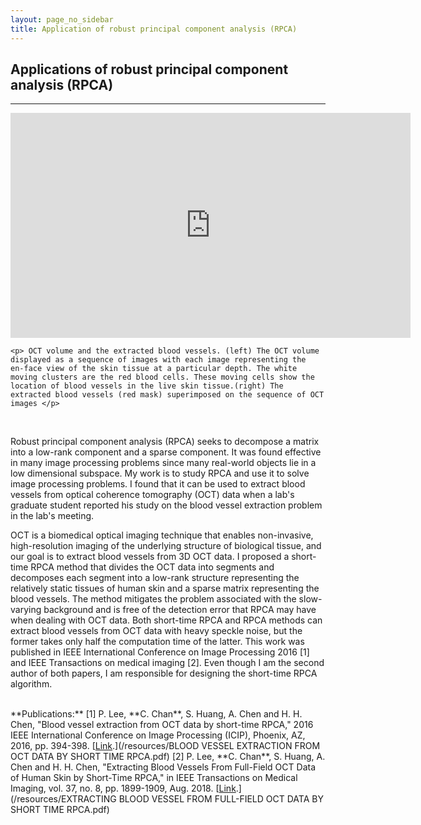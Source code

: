 ```yaml
---
layout: page_no_sidebar
title: Application of robust principal component analysis (RPCA)
---
```


## Applications of robust principal component analysis (RPCA)
***

<div class="video_with_caption">
    <iframe width="640" height="360" src="https://www.youtube.com/embed/f5dHmRSu8mQ"  frameborder="0" allow="accelerometer; autoplay; encrypted-media; gyroscope; picture-in-picture" allowfullscreen></iframe>

    <p> OCT volume and the extracted blood vessels. (left) The OCT volume displayed as a sequence of images with each image representing the  en-face view of the skin tissue at a particular depth. The white moving clusters are the red blood cells. These moving cells show the location of blood vessels in the live skin tissue.(right) The extracted blood vessels (red mask) superimposed on the sequence of OCT images </p>
</div>
<br>

<!-- What is RPCA -->
Robust principal component analysis (RPCA) seeks to decompose a matrix into a low-rank component and a sparse component. It was found effective in many image processing problems since many real-world objects lie in a low dimensional subspace. My work is to study RPCA and use it to solve image processing problems. I found that it can be used to extract blood vessels from optical coherence tomography (OCT) data when a lab's graduate student reported his study on the blood vessel extraction problem in the lab's meeting.

<!-- Application of RPCA to blood vessel extraction -->
OCT is a biomedical optical imaging technique that enables non-invasive, high-resolution imaging of the underlying structure of biological tissue, and our goal is to extract blood vessels from 3D OCT data. I proposed a short-time RPCA method that divides the OCT data into segments and decomposes each segment into a low-rank structure representing the relatively static tissues of human skin and a sparse matrix representing the blood vessels. The method mitigates the problem associated with the slow-varying background and is free of the detection error that RPCA may have when dealing with OCT data. Both short-time RPCA and RPCA methods can extract blood vessels from OCT data with heavy speckle noise, but the former takes only half the computation time of the latter. This work was published in IEEE International Conference on Image Processing 2016 [1] and IEEE Transactions on medical imaging [2]. Even though I am the second author of both papers, I am responsible for designing the short-time RPCA algorithm.

<br>
**Publications:**  
[1] P. Lee, **C. Chan**, S. Huang, A. Chen and H. H. Chen, "Blood vessel extraction from OCT data by short-time RPCA," 2016 IEEE International Conference on Image Processing (ICIP), Phoenix, AZ, 2016, pp. 394-398. [<u>Link</u>.](/resources/BLOOD VESSEL EXTRACTION FROM OCT DATA BY SHORT TIME RPCA.pdf)  
[2] P. Lee, **C. Chan**, S. Huang, A. Chen and H. H. Chen, "Extracting Blood Vessels From Full-Field OCT Data of Human Skin by Short-Time RPCA," in IEEE Transactions on Medical Imaging, vol. 37, no. 8, pp. 1899-1909, Aug. 2018. [<u>Link</u>.](/resources/EXTRACTING BLOOD VESSEL FROM FULL-FIELD OCT DATA BY SHORT TIME RPCA.pdf)
